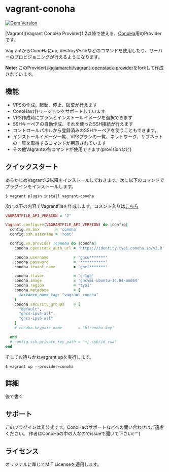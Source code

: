 # vagrant-conoha

[![Gem Version](https://badge.fury.io/rb/vagrant-conoha.svg)](http://badge.fury.io/rb/vagrant-conoha)

[Vagrant](Vagrant ConoHa Provider)1.2以降で使える、[ConoHa](https://www.conoha.jp/)用のProviderです。

VagrantからConoHaにup, destroyやsshなどのコマンドを使用したり、サーバーのプロビジョニングが行えるようになります。

**Note:** このProviderは[ggiamarchi/vagrant-openstack-provider](https://github.com/ggiamarchi/vagrant-openstack-provider)をforkして作成されています。

## 機能

* VPSの作成、起動、停止、破棄が行えます
* ConoHaの各リージョンをサポートしています
* VPS作成時にプランとインストールイメージを選択できます
* SSHキーペアの自動作成、それを使ったSSH接続が行えます
* コントロールパネルから登録済みのSSHキーペアを使うこともできます。
* インストールイメージ一覧、VPSプランの一覧、ネットワーク、サブネットの一覧を取得するコマンドが用意されています
* その他Vagrantの各コマンドが使用できます(provisionなど)

## クイックスタート

あらかじめVagrant1.2以降をインストールしておきます。次に以下のコマンドでプラグインをインストールします。

```console
$ vagrant plugin install vagrant-conoha
```

次に以下の内容でVagrantfileを作成します。コメント入りは[こちら](https://github.com/hironobu-s/vagrant-conoha/blob/master/source/Vagrantfile)

```ruby
VAGRANTFILE_API_VERSION = "2"

Vagrant.configure(VAGRANTFILE_API_VERSION) do |config|
  config.vm.box       = 'conoha'
  config.ssh.username = 'root'

  config.vm.provider :conoha do |conoha|
    conoha.openstack_auth_url = 'https://identity.tyo1.conoha.io/v2.0'

    conoha.username           = 'gncu*******'
    conoha.password           = '***********'
    conoha.tenant_name        = 'gnct*******'

    conoha.flavor             = 'g-1gb'
    conoha.image              = 'gncvmi-ubuntu-14.04-amd64'
    conoha.region             = "tyo1"
    conoha.metadata           = {
      instance_name_tag: "vagrant_conoha"
    }
    conoha.security_groups    = [
      "default",
      "gncs-ipv4-all",
      "gncs-ipv6-all"
    ]
    # conoha.keypair_name       = "hironobu-key"

  end
  # config.ssh.private_key_path = "~/.ssh/id_rsa"
end


```

そしてお待ちかねvagrant upを実行します。

```console
$ vagrant up --provider=conoha
```

## 詳細

後で書く


## サポート

このプラグインは非公式です。ConoHaのサポートなどへの問い合わせはご遠慮ください。
作者はConoHaの中の人なのでissueで聞いて下さい(˙꒳˙)

## ライセンス

オリジナルに準じてMIT Licenseを適用します。
